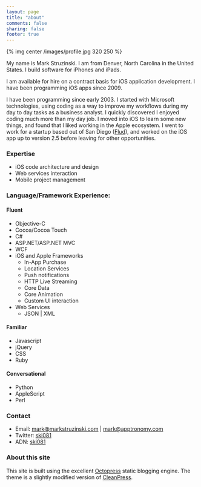 ```yaml
---
layout: page
title: "about"
comments: false
sharing: false
footer: true
---
```


{% img center /images/profile.jpg 320 250 %} 

My name is Mark Struzinski. I am from Denver, North Carolina in the United States. I build software for iPhones and iPads.

I am available for hire on a contract basis for iOS application development. I have been programming iOS apps since 2009.

I have been programming since early 2003. I started with Microsoft technologies, using coding as a way to improve my workflows during my day to day tasks as a business analyst. I quickly discovered I enjoyed coding much more than my day job. I moved into iOS to learn some new things, and found that I liked working in the Apple ecosystem. I went to work for a startup based out of San Diego ([Flud](http://www.flud.it/)), and worked on the iOS app up to version 2.5 before leaving for other opportunities.

### Expertise
- iOS code architecture and design
- Web services interaction
- Mobile project management

### Language/Framework Experience:

#### Fluent
- Objective-C
- Cocoa/Cocoa Touch
- C#
- ASP.NET/ASP.NET MVC
- WCF
- iOS and Apple Frameworks
	- In-App Purchase
	- Location Services
	- Push notifications
	- HTTP Live Streaming
	- Core Data
	- Core Animation
	- Custom UI interaction
- Web Services
	- JSON | XML

#### Familiar
- Javascript
- jQuery
- CSS
- Ruby

#### Conversational
- Python
- AppleScript
- Perl

### Contact
- Email: [mark@markstruzinski.com](mailto:mark@markstruzinski.com) | [mark@apptronomy.com](mailto:mark@apptronomy.com)
- Twitter: [ski081](http://twitter.com/ski081)
- ADN: [ski081](https://alpha.app.net/ski081)

### About this site
This site is built using the excellent [Octopress](http://octopress.org/) static blogging engine. The theme is a slightly modified version of [CleanPress](https://github.com/macjasp/cleanpress).